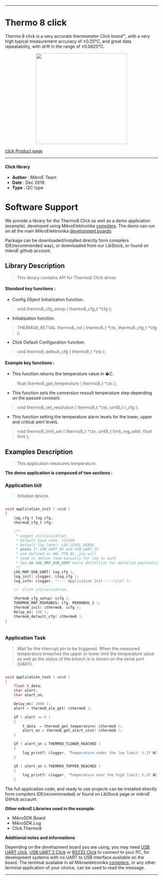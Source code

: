 
---
# Thermo 8 click

Thermo 8 click is a very accurate thermometer Click board™, with a very high typical measurement accuracy of ±0.25°C, and great data repeatability, with drift in the range of ±0.0625°C.

<p align="center">
  <img src="https://download.mikroe.com/images/click_for_ide/thermo8_click.png" height=300px>
</p>

[click Product page](https://www.mikroe.com/thermo-8-click)

---


#### Click library 

- **Author**        : MikroE Team
- **Date**          : Dec 2019.
- **Type**          : I2C type


# Software Support

We provide a library for the Thermo8 Click 
as well as a demo application (example), developed using MikroElektronika 
[compilers](https://shop.mikroe.com/compilers). 
The demo can run on all the main MikroElektronika [development boards](https://shop.mikroe.com/development-boards).

Package can be downloaded/installed directly form compilers IDE(recommended way), or downloaded from our LibStock, or found on mikroE github account. 

## Library Description

> This library contains API for Thermo8 Click driver.

#### Standard key functions :

- Config Object Initialization function.
> void thermo8_cfg_setup ( thermo8_cfg_t *cfg ); 
 
- Initialization function.
> THERMO8_RETVAL thermo8_init ( thermo8_t *ctx, thermo8_cfg_t *cfg );

- Click Default Configuration function.
> void thermo8_default_cfg ( thermo8_t *ctx );


#### Example key functions :

- This function returns the temperature value in �C.
> float thermo8_get_temperature ( thermo8_t *ctx );
 
- This function sets the conversion resoult temperature step depending on the passed constant.
> void thermo8_set_resolution ( thermo8_t *ctx, uint8_t r_cfg );

- This function setting the temperature alarm levels for the lower, upper and critical alert levels.
> void thermo8_limit_set ( thermo8_t *ctx, uint8_t limit_reg_addr, float limit );

## Examples Description

> This application measures temperature.

**The demo application is composed of two sections :**

### Application Init 

> Initialize device.

```c

void application_init ( void )
{
    log_cfg_t log_cfg;
    thermo8_cfg_t cfg;

    /** 
     * Logger initialization.
     * Default baud rate: 115200
     * Default log level: LOG_LEVEL_DEBUG
     * @note If USB_UART_RX and USB_UART_TX 
     * are defined as HAL_PIN_NC, you will 
     * need to define them manually for log to work. 
     * See @b LOG_MAP_USB_UART macro definition for detailed explanation.
     */
    LOG_MAP_USB_UART( log_cfg );
    log_init( &logger, &log_cfg );
    log_info( &logger, "---- Application Init ----\r\n" );

    //  Click initialization.

    thermo8_cfg_setup( &cfg );
    THERMO8_MAP_MIKROBUS( cfg, MIKROBUS_1 );
    thermo8_init( &thermo8, &cfg );
    Delay_ms( 100 );
    thermo8_default_cfg( &thermo8 );
}
  
```

### Application Task

> Wait for the interrupt pin to be triggered. When the
> measured temperature breaches the upper or lower limit the
> temperature value as well as the status of the breach is
> is shown on the serial port (UART).

```c

void application_task ( void )
{
    float t_data;
    char alert;
    char alert_on;

    Delay_ms( 2000 );
    alert = thermo8_ale_get( &thermo8 );

    if ( alert == 0 )
    {
        t_data  = thermo8_get_temperature( &thermo8 );
        alert_on = thermo8_get_alert_stat( &thermo8 );
    }

    if ( alert_on & THERMO8_TLOWER_REACHED )
    {
        log_printf( &logger, "Temperature under the low limit: %.2f �C \r\n", t_data );
    }

    if ( alert_on & THERMO8_TUPPER_REACHED )
    {
        log_printf( &logger, "Temperature over the high limit: %.2f �C \r\n", t_data );
    } 

```

The full application code, and ready to use projects can be  installed directly form compilers IDE(recommneded) or found on LibStock page or mikroE GitHub accaunt.

**Other mikroE Libraries used in the example:** 

- MikroSDK.Board
- MikroSDK.Log
- Click.Thermo8

**Additional notes and informations**

Depending on the development board you are using, you may need 
[USB UART click](https://shop.mikroe.com/usb-uart-click), 
[USB UART 2 Click](https://shop.mikroe.com/usb-uart-2-click) or 
[RS232 Click](https://shop.mikroe.com/rs232-click) to connect to your PC, for 
development systems with no UART to USB interface available on the board. The 
terminal available in all Mikroelektronika 
[compilers](https://shop.mikroe.com/compilers), or any other terminal application 
of your choice, can be used to read the message.



---

